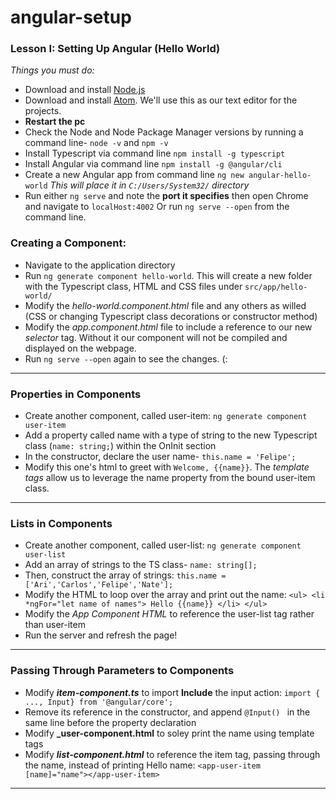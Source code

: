 # angular-setup  

### Lesson I: Setting Up Angular (Hello World)  
_Things you must do:_
+ Download and install [Node.js](https://nodejs.org/en/download)  
+ Download and install [Atom](https://atom.io). We'll use this as our text editor for the projects.
+ **Restart the pc**
+ Check the Node and Node Package Manager versions by running a command line- `node -v` and `npm -v`
+ Install Typescript via command line `npm install -g typescript`
+ Install Angular via command line `npm install -g @angular/cli`
+ Create a new Angular app from command line `ng new angular-hello-world`
_This will place it in `C:/Users/System32/` directory_
+ Run either `ng serve` and note the **port it specifies** then open Chrome and navigate to `localHost:4002` Or run `ng serve --open` from the command line.  

### Creating a Component:
+ Navigate to the application directory
+ Run `ng generate component hello-world`. This will create a new folder with the Typescript class, HTML and CSS files under `src/app/hello-world/`
+ Modify the _hello-world.component.html_ file and any others as willed (CSS or changing Typescript class decorations or constructor method)
+ Modify the _app.component.html_ file to include a reference to our new _selector_ tag. Without it our component will not be compiled and displayed on the webpage.
+ Run `ng serve --open` again to see the changes. (:  

---  

### Properties in Components  

+ Create another component, called user-item: `ng generate component user-item`
+ Add a property called name with a type of string to the new Typescript class (`name: string;`) within the OnInit section
+ In the constructor, declare the user name- `this.name = 'Felipe';`
+ Modify this one's html to greet with `Welcome, {{name}}`. The _template tags_ allow us to leverage the name property from the bound user-item class.  

---  

### Lists in Components  

+ Create another component, called user-list: `ng generate component user-list`
+ Add an array of strings to the TS class- `name: string[];`
+ Then, construct the array of strings: `this.name = ['Ari','Carlos','Felipe','Nate'];`
+ Modify the HTML to loop over the array and print out the name: `<ul> <li *ngFor="let name of names"> Hello {{name}} </li> </ul>`
+ Modify the _App Component HTML_ to reference the user-list tag rather than user-item
+ Run the server and refresh the page!  

---  

### Passing Through Parameters to Components  

+ Modify **_item-component.ts_** to import **Include** the input action: `import { ..., Input} from '@angular/core';`
+ Remove its reference in the constructor, and append `@Input() ` in the same line before the property declaration
+ Modify **_user-component.html** to soley print the name using template tags
+ Modify **_list-component.html_** to reference the item tag, passing through the name, instead of printing Hello name: `<app-user-item [name]="name"></app-user-item>`  

---  
